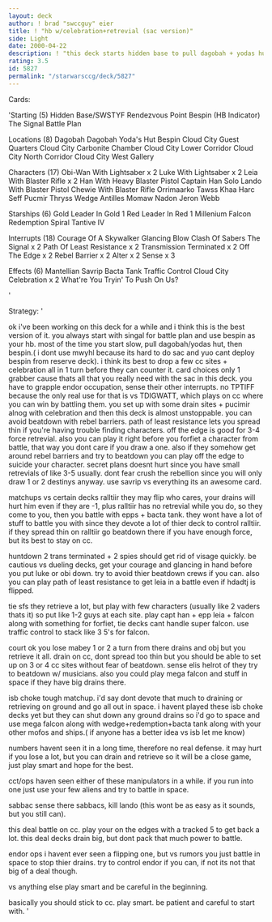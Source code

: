 ```yaml
---
layout: deck
author: ! brad "swccguy" eier
title: ! "hb w/celebration+retrevial (sac version)"
side: Light
date: 2000-04-22
description: ! "this deck starts hidden base to pull dagobah + yodas hut, then pulls bespin and sets up cc celebration. it can win by draining or battling since you retrieve a lot."
rating: 3.5
id: 5827
permalink: "/starwarsccg/deck/5827"
---
```

Cards: 

'Starting (5)
Hidden Base/SWSTYF
Rendezvous Point
Bespin (HB Indicator)
The Signal
Battle Plan

Locations (8)
Dagobah
Dagobah Yoda's Hut
Bespin
Cloud City Guest Quarters
Cloud City Carbonite Chamber
Cloud City Lower Corridor
Cloud City North Corridor
Cloud City West Gallery

Characters (17)
Obi-Wan With Lightsaber x 2
Luke With Lightsaber x 2
Leia With Blaster Rifle x 2
Han With Heavy Blaster Pistol
Captain Han Solo
Lando With Blaster Pistol
Chewie With Blaster Rifle
Orrimaarko
Tawss Khaa
Harc Seff
Pucmir Thryss
Wedge Antilles
Momaw Nadon
Jeron Webb

Starships (6)
Gold Leader In Gold 1
Red Leader In Red 1
Millenium Falcon
Redemption
Spiral
Tantive IV

Interrupts (18)
Courage Of A Skywalker
Glancing Blow
Clash Of Sabers
The Signal x 2
Path Of Least Resistance x 2
Transmission Terminated x 2
Off The Edge x 2
Rebel Barrier x 2
Alter x 2
Sense x 3

Effects (6)
Mantellian Savrip
Bacta Tank
Traffic Control
Cloud City Celebration x 2
What're You Tryin' To Push On Us?

'

Strategy: '

ok i've been working on this deck for a while and
i think this is the best version of it. you always start with singal for battle plan and use bespin as your hb.
most of the time you start slow, pull dagobah/yodas hut, then bespin.( i dont use mwyhl because its hard to do sac and yuo cant deploy bespin from reserve deck). i think its best to drop a few cc sites + celebration all in 1 turn before they can counter it.
card choices only 1 grabber cause thats all that you really need with the sac in this deck. you have to grapple endor occupation, sense their other interrupts. no TPTIFF because the only real use for that is vs TDIGWATT, which plays on cc where you can win by battling them.
you set up with some drain sites + pucimir alnog with celebration and then this deck is almost unstoppable.
you can avoid beatdown with rebel barriers. path of least resistance lets you spread thin if you're having trouble finding characters.
off the edge is good for 3-4 force retrevial. also you can play it right before you forfiet a character from battle, that way you dont care if you draw a one. also if they somehow get around rebel barriers and try to beatdown you can play off the edge to suicide your character.
secret plans doesnt hurt since you have small retrevials of like 3-5 usually.
dont fear crush the rebellion since you will only draw 1 or 2 destinys anyway.
use savrip vs everything its an awesome card.

matchups vs certain decks
ralltiir they may flip who cares, your drains will hurt him even if they are -1, plus ralltiir has no retrevial while you do, so they come to you, then you battle with epps + bacta tank. they wont have a lot of stuff to battle you with since they devote a lot of thier deck to control ralltiir. if they spread thin on ralltiir go beatdown there if you have enough force, but its best to stay on cc.

huntdown 2 trans terminated + 2 spies should get rid of visage quickly. be cautious vs dueling decks, get your courage and glancing in hand before you put luke or obi down. try to avoid thier beatdown crews if you can. also you can play path of least resistance to get leia in a battle even if hdadtj is flipped.

tie sfs they retrieve a lot, but play with few characters (usually like 2 vaders thats it) so put like 1-2 guys at each site. play capt han + epp leia + falcon along with something for forfiet, tie decks cant handle super falcon. use traffic control to stack like 3 5's for falcon.

court ok you lose mabey 1 or 2 a turn from there drains and obj but you retrieve it all. drain on cc, dont spread too thin but you should be able to set up on 3 or 4 cc sites without fear of beatdown. sense elis helrot of they try to beatdown w/ musicians. also you could play mega falcon and stuff in space if they have big drains there.

isb choke tough matchup. i'd say dont devote that much to draining or retrieving on ground and go all out in space. i havent played these isb choke decks yet but they can shut down any ground drains so i'd go to space and use mega falcon along with wedge+redemption+bacta tank along with your other mofos and ships.( if anyone has a better idea vs isb let me know)

numbers havent seen it in a long time, therefore no real defense. it may hurt if you lose a lot, but you can drain and retrieve so it will be a close game, just play smart and hope for the best.

cct/ops haven seen either of these manipulators in a while. if you run into one just use your few aliens and try to battle in space.

sabbac sense there sabbacs, kill lando (this wont be as easy as it sounds, but you still can).

this deal battle on cc. play your on the edges with a tracked 5 to get back a lot. this deal decks drain big, but dont pack that much power to battle.

endor ops i havent ever seen a flipping one, but vs rumors you just battle in space to stop thier drains. try to control endor if you can, if not its not that big of a deal though.

vs anything else play smart and be careful in the beginning.

basically you should stick to cc.  play smart. be patient and careful to start with.
'
